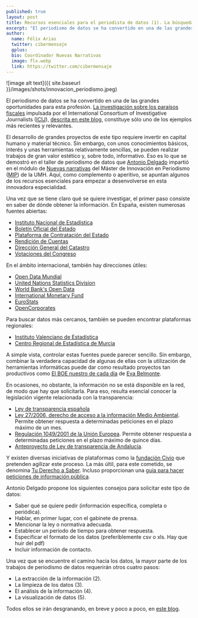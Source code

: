 ```yaml
---
published: true
layout: post
title: Recursos esenciales para el periodista de datos (1). La búsqueda de información
excerpt: "El periodismo de datos se ha convertido en una de las grandes oportunidades para esta profesión. La investigación sobre los paraísos fiscales impulsada por el International Consortium of Investigative Journalists (ICIJ), descrita en este blog, constituye sólo uno de los ejemplos más recientes y relevantes."
author:
  name: Félix Arias
  twitter: cibermensaje
  gplus:  
  bio: Coordinador Nuevas Narrativas
  image: flx.webp
  link: https://twitter.com/cibermensaje
---
```

![image alt text]({{ site.baseurl }}/images/shots/innovacion_periodismo.jpeg)

El periodismo de datos se ha convertido en una de las grandes oportunidades para esta profesión. [La investigación sobre los paraísos fiscales](http://offshoreleaks.icij.org/ "Página de inicio de esta base de datos digital") impulsada por el International Consortium of Investigative Journalists ([ICIJ](http://www.icij.org/ "Página de inicio de la web de esta entidad")), [descrita en este blog](http://mip.umh.es/blog/2013/07/04/datos/), constituye sólo uno de los ejemplos más recientes y relevantes.

El desarrollo de grandes proyectos de este tipo requiere invertir en capital humano y material técnico. Sin embargo, con unos conocimientos básicos, interés y unas herramientas relativamente sencillas, se pueden realizar trabajos de gran valor estético y, sobre todo, informativo. Eso es lo que se demostró en el taller de periodismo de datos que [Antonio Delgado](https://twitter.com/adelgado "Perfil de este profesional en Twitter") impartió en el módulo de [Nuevas narrativas](https://twitter.com/search?q=%23NuevasNarrativas&src=typd "Hashtag en Twitter de esta asignatura") del Máster de Innovación en Periodismo ([MIP](http://mip.umh.es/ "Página de inicio de este proyecto académico")) de la UMH. Aquí, como complemento o aperitivo, se apuntan algunos de los recursos esenciales para empezar a desenvolverse en esta innovadora especialidad.

Una vez que se tiene claro qué se quiere investigar, el primer paso consiste en saber de dónde obtener la información. En España, existen numerosas fuentes abiertas:

* [Instituto Nacional de Estadística](http://www.ine.es/ "Web inicial de este portal")
* [Boletín Oficial del Estado](http://www.boe.es/ "Web inicial de este portal")
* [Plataforma de Contratación del Estado](https://contrataciondelestado.es/ "Web inicial de este portal")
* [Rendición de Cuentas](http://www.rendiciondecuentas.es/ "Web inicial de este portal")
* [Dirección General del Catastro](http://www.catastro.meh.es/ "Web inicial de este portal")
* [Votaciones del Congreso](http://www.congreso.es/portal/page/portal/Congreso/Congreso/Actualidad/Votaciones "Sección con datos de este portal")

En el ámbito internacional, también hay direcciones útiles:

* [Open Data Mundial](http://datos.fundacionctic.org/sandbox/catalog/faceted/ "Mapa de datos de esta iniciativa")
* [United Nations Statistics Division](http://unstats.un.org/unsd/databases.htm "Base de datos de este portal")
* [World Bank's Open Data](http://data.worldbank.org/data-catalog "Base de datos de este portal")
* [International Monetary Fund](http://www.imf.org/external/data.htm "Base de datos de este portal")
* [EuroStats](http://epp.eurostat.ec.europa.eu/portal/page/portal/eurostat/home/ "Web inicial de este portal")
* [OpenCorporates](http://opencorporates.com/ "Web inicial de este portal")

Para buscar datos más cercanos, también se pueden encontrar plataformas regionales:

* [Instituto Valenciano de Estadística](http://www.ive.es/ "Web inicial de este portal")
* [Centro Regional de Estadística de Murcia](http://www.carm.es/econet/ "Web inicial de este portal")

A simple vista, controlar estas fuentes puede parecer sencillo. Sin embargo, combinar la verdadera capacidad de algunas de ellas con la utilización de herramientas informáticas puede dar como resultado proyectos tan productivos como [El BOE nuestro de cada día](http://elboenuestrodecadadia.com/ "Web inicial de esta iniciativa de Eva Belmonte") de [Eva Belmonte](https://twitter.com/evabelmonte "Perfil de esta periodista en Twitter").

En ocasiones, no obstante, la información no se está disponible en la red, de modo que hay que solicitarla. Para eso, resulta esencial conocer la legislación vigente relacionada con la transparencia:

* [Ley de transparencia española](http://www.leydetransparencia.gob.es/ "Web inicial de este portal")
* [Ley 27/2006, derecho de acceso a la información Medio Ambiental](http://www.boe.es/buscar/doc.php?id=BOE-A-2006-13010 "Texto publicado en el BOE"). Permite obtener respuesta a determinadas peticiones en el plazo máximo de un mes.
* [Regulación 1049/2001 de la Unión Europea](http://www.europarl.europa.eu/register/pdf/r1049_en.pdf "[pdf] Texto de esta norma"). Permite obtener respuesta a determinadas peticiones en el plazo máximo de quince días.
* [Anteproyecto de Ley de transparencia de Andalucía](http://www.juntadeandalucia.es/transparencia.html "Web inicial de este portal").

Y existen diversas iniciativas de plataformas como la [fundación](http://www.civio.es/ "Web inicial de esta entidad")[ Civio](http://www.civio.es/ "Web inicial de esta entidad") que pretenden agilizar este proceso. La más últil, para este cometido, se denomina [Tu Derecho a Saber](http://www.tuderechoasaber.es/ "Página de inicio de esta iniciativa"). Incluso proporcionan una [guia para hacer peticiones de información pública](http://www.tuderechoasaber.es/es/help/requesting "Información práctica de esta iniciativa").

Antonio Delgado propone los siguientes consejos para solicitar este tipo de datos:

* Saber qué se quiere pedir (información específica, completa o periódica).
* Hablar, en primer lugar, con el gabinete de prensa.
* Mencionar la ley o normativa adecuada.
* Establecer un periodo de tiempo para obtener respuesta.
* Especificar el formato de los datos (preferiblemente csv o xls. Hay que huir del pdf)
* Incluir información de contacto.

Una vez que se encuentre el camino hacia los datos, la mayor parte de los trabajos de periodismo de datos requerirán otros cuatro pasos:

* La extracción de la información (2).
* La limpieza de los datos (3).
* El análisis de la información (4).
* La visualización de datos (5).

Todos ellos se irán desgranando, en breve y poco a poco, en [este blog](http://mip.umh.es/blog/ "Web inicial de este proyecto").